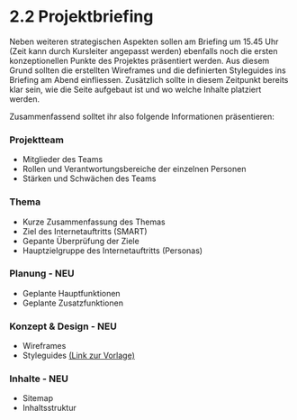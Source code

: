 # 2.2 Projektbriefing
Neben weiteren strategischen Aspekten sollen am Briefing um 15.45 Uhr (Zeit kann durch Kursleiter angepasst werden) ebenfalls noch die ersten konzeptionellen Punkte des Projektes präsentiert werden. Aus diesem Grund sollten die erstellten Wireframes und die definierten Styleguides ins Briefing am Abend einfliessen. Zusätzlich sollte in diesem Zeitpunkt bereits klar sein, wie die Seite aufgebaut ist und wo welche Inhalte platziert werden.

Zusammenfassend solltet ihr also folgende Informationen präsentieren:

### Projektteam
* Mitglieder des Teams
* Rollen und Verantwortungsbereiche der einzelnen Personen
* Stärken und Schwächen des Teams

### Thema
* Kurze Zusammenfassung des Themas
* Ziel des Internetauftritts (SMART)
* Gepante Überprüfung der Ziele
* Hauptzielgruppe des Internetauftritts (Personas)

### Planung - NEU
* Geplante Hauptfunktionen
* Geplante Zusatzfunktionen

### Konzept & Design - NEU
* Wireframes
* Styleguides [(Link zur Vorlage)](http://styletil.es/downloads/Style_Tile_Template.psd.zip)

### Inhalte - NEU
* Sitemap
* Inhaltsstruktur

